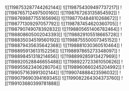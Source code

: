 ![[1198753287744262144]]
![[1198754309497737217]]
![[1198765712497500160]]
![[1198767263135854592]]
![[1198769887755165696]]
![[1198770484810268672]]
![[1198771309297057792]]
![[1198787454620360705]]
![[1198790749078392832]]
![[1198805651406782464]]
![[1198808605002043393]]
![[1198829105518665728]]
![[1198835034519560192]]
![[1198875550007345152]]
![[1198879435635642368]]
![[1198881030360510464]]
![[1198895913613152256]]
![[1198897865273348097]]
![[1198898451318214656]]
![[1198899285913427969]]
![[1198920528846655488]]
![[1198922723361050626]]
![[1198955623406280704]]
![[1198960660245204992]]
![[1199057163991302144]]
![[1199074888423596032]]
![[1199079690394169345]]
![[1199082264304373760]]
![[1199103680399781888]]
